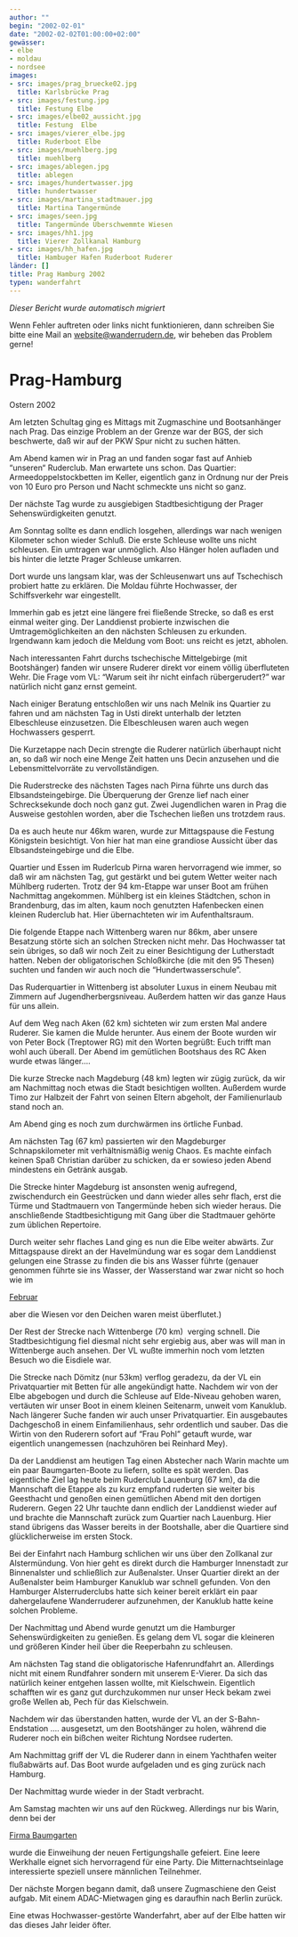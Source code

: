 ```yaml
---
author: ""
begin: "2002-02-01"
date: "2002-02-02T01:00:00+02:00"
gewässer:
- elbe
- moldau
- nordsee
images:
- src: images/prag_bruecke02.jpg
  title: Karlsbrücke Prag
- src: images/festung.jpg
  title: Festung Elbe
- src: images/elbe02_aussicht.jpg
  title: Festung  Elbe
- src: images/vierer_elbe.jpg
  title: Ruderboot Elbe
- src: images/muehlberg.jpg
  title: muehlberg
- src: images/ablegen.jpg
  title: ablegen
- src: images/hundertwasser.jpg
  title: hundertwasser
- src: images/martina_stadtmauer.jpg
  title: Martina Tangermünde
- src: images/seen.jpg
  title: Tangermünde Überschwemmte Wiesen
- src: images/hh1.jpg
  title: Vierer Zollkanal Hamburg
- src: images/hh_hafen.jpg
  title: Hambuger Hafen Ruderboot Ruderer
länder: []
title: Prag Hamburg 2002
typen: wanderfahrt
---
```



*Dieser Bericht wurde automatisch migriert*

Wenn Fehler auftreten oder links nicht funktionieren, dann schreiben Sie bitte eine Mail an website@wanderrudern.de, wir beheben das Problem gerne!



# Prag-Hamburg


Ostern 2002

Am letzten Schultag ging es Mittags mit Zugmaschine und Bootsanhänger nach Prag. Das einzige Problem an der Grenze war der BGS, der sich beschwerte, daß wir auf der PKW Spur nicht zu suchen hätten.

Am Abend kamen wir in Prag an und fanden sogar fast auf Anhieb “unseren“ Ruderclub. Man erwartete uns schon. Das Quartier: Armeedoppelstockbetten im Keller, eigentlich ganz in Ordnung nur der Preis von 10 Euro pro Person und Nacht schmeckte uns nicht so ganz.

Der nächste Tag wurde zu ausgiebigen Stadtbesichtigung der Prager Sehenswürdigkeiten genutzt.

Am Sonntag sollte es dann endlich losgehen, allerdings war nach wenigen Kilometer schon wieder Schluß. Die erste Schleuse wollte uns nicht schleusen. Ein umtragen war unmöglich. Also Hänger holen aufladen und bis hinter die letzte Prager Schleuse umkarren.

Dort wurde uns langsam klar, was der Schleusenwart uns auf Tschechisch probiert hatte zu erklären. Die Moldau führte Hochwasser, der Schiffsverkehr war eingestellt.

Immerhin gab es jetzt eine längere frei fließende Strecke, so daß es erst einmal weiter ging. Der Landdienst probierte inzwischen die Umtragemöglichkeiten an den nächsten Schleusen zu erkunden. Irgendwann kam jedoch die Meldung vom Boot: uns reicht es jetzt, abholen.

Nach interessanten Fahrt durchs tschechische Mittelgebirge (mit Bootshänger) fanden wir unsere Ruderer direkt vor einem völlig überfluteten Wehr. Die Frage vom VL: “Warum seit ihr nicht einfach rübergerudert?” war natürlich nicht ganz ernst gemeint.

Nach einiger Beratung entschloßen wir uns nach Melnik ins Quartier zu fahren und am nächsten Tag in Usti direkt unterhalb der letzten Elbeschleuse einzusetzen. Die Elbeschleusen waren auch wegen Hochwassers gesperrt.

Die Kurzetappe nach Decin strengte die Ruderer natürlich überhaupt nicht an, so daß wir noch eine Menge Zeit hatten uns Decin anzusehen und die Lebensmittelvorräte zu vervollständigen.

Die Ruderstrecke des nächsten Tages nach Pirna führte uns durch das Elbsandsteingebirge. Die Überquerung der Grenze lief nach einer Schrecksekunde doch noch ganz gut. Zwei Jugendlichen waren in Prag die Ausweise gestohlen worden, aber die Tschechen ließen uns trotzdem raus.

Da es auch heute nur 46km waren, wurde zur Mittagspause die Festung Königstein besichtigt. Von hier hat man eine grandiose Aussicht über das Elbsandsteingebirge und die Elbe.

Quartier und Essen im Ruderlcub Pirna waren hervorragend wie immer, so daß wir am nächsten Tag, gut gestärkt und bei gutem Wetter weiter nach Mühlberg ruderten. Trotz der 94 km-Etappe war unser Boot am frühen Nachmittag angekommen. Mühlberg ist ein kleines Städtchen, schon in Brandenburg, das im alten, kaum noch genutzten Hafenbecken einen kleinen Ruderclub hat. Hier übernachteten wir im Aufenthaltsraum.

Die folgende Etappe nach Wittenberg waren nur 86km, aber unsere Besatzung störte sich an solchen Strecken nicht mehr. Das Hochwasser tat sein übriges, so daß wir noch Zeit zu einer Besichtigung der Lutherstadt hatten. Neben der obligatorischen Schloßkirche (die mit den 95 Thesen) suchten und fanden wir auch noch die “Hundertwasserschule”.

Das Ruderquartier in Wittenberg ist absoluter Luxus in einem Neubau mit Zimmern auf Jugendherbergsniveau. Außerdem hatten wir das ganze Haus für uns allein.

Auf dem Weg nach Aken (62 km) sichteten wir zum ersten Mal andere Ruderer. Sie kamen die Mulde herunter. Aus einem der Boote wurden wir von Peter Bock (Treptower RG) mit den Worten begrüßt: Euch trifft man wohl auch überall. Der Abend im gemütlichen Bootshaus des RC Aken wurde etwas länger....

Die kurze Strecke nach Magdeburg (48 km) legten wir zügig zurück, da wir am Nachmittag noch etwas die Stadt besichtigen wollten. Außerdem wurde Timo zur Halbzeit der Fahrt von seinen Eltern abgeholt, der Familienurlaub stand noch an.

Am Abend ging es noch zum durchwärmen ins örtliche Funbad.

Am nächsten Tag (67 km) passierten wir den Magdeburger Schnapskilometer mit verhältnismäßig wenig Chaos. Es machte einfach keinen Spaß Christian darüber zu schicken, da er sowieso jeden Abend mindestens ein Getränk ausgab.

Die Strecke hinter Magdeburg ist ansonsten wenig aufregend, zwischendurch ein Geestrücken und dann wieder alles sehr flach, erst die Türme und Stadtmauern von Tangermünde heben sich wieder heraus. Die anschließende Stadtbesichtigung mit Gang über die Stadtmauer gehörte zum üblichen Repertoire.

Durch weiter sehr flaches Land ging es nun die Elbe weiter abwärts. Zur Mittagspause direkt an der Havelmündung war es sogar dem Landdienst gelungen eine Strasse zu finden die bis ans Wasser führte (genauer genommen führte sie ins Wasser, der Wasserstand war zwar nicht so hoch wie im

[Februar](/berichte/2002/elbe_feb02)

aber die Wiesen vor den Deichen waren meist überflutet.)

Der Rest der Strecke nach Wittenberge (70 km)  verging schnell. Die Stadtbesichtigung fiel diesmal nicht sehr ergiebig aus, aber was will man in Wittenberge auch ansehen. Der VL wußte immerhin noch vom letzten Besuch wo die Eisdiele war.

Die Strecke nach Dömitz (nur 53km) verflog geradezu, da der VL ein Privatquartier mit Betten für alle angekündigt hatte. Nachdem wir von der Elbe abgebogen und durch die Schleuse auf Elde-Niveau gehoben waren, vertäuten wir unser Boot in einem kleinen Seitenarm, unweit vom Kanuklub. Nach längerer Suche fanden wir auch unser Privatquartier. Ein ausgebautes Dachgeschoß in einem Einfamilienhaus, sehr ordentlich und sauber. Das die Wirtin von den Ruderern sofort auf “Frau Pohl” getauft wurde, war eigentlich unangemessen (nachzuhören bei Reinhard Mey).

Da der Landdienst am heutigen Tag einen Abstecher nach Warin machte um ein paar Baumgarten-Boote zu liefern, sollte es spät werden. Das eigentliche Ziel lag heute beim Ruderclub Lauenburg (67 km), da die Mannschaft die Etappe als zu kurz empfand ruderten sie weiter bis Geesthacht und genoßen einen gemütlichen Abend mit den dortigen Ruderern. Gegen 22 Uhr tauchte dann endlich der Landdienst wieder auf und brachte die Mannschaft zurück zum Quartier nach Lauenburg. Hier stand übrigens das Wasser bereits in der Bootshalle, aber die Quartiere sind glücklicherweise im ersten Stock.

Bei der Einfahrt nach Hamburg schlichen wir uns über den Zollkanal zur Alstermündung. Von hier geht es direkt durch die Hamburger Innenstadt zur Binnenalster und schließlich zur Außenalster. Unser Quartier direkt an der Außenalster beim Hamburger Kanuklub war schnell gefunden. Von den Hamburger Alsterruderclubs hatte sich keiner bereit erklärt ein paar dahergelaufene Wanderruderer aufzunehmen, der Kanuklub hatte keine solchen Probleme.

Der Nachmittag und Abend wurde genutzt um die Hamburger Sehenswürdigkeiten zu genießen. Es gelang dem VL sogar die kleineren und größeren Kinder heil über die Reeperbahn zu schleusen.

Am nächsten Tag stand die obligatorische Hafenrundfahrt an. Allerdings nicht mit einem Rundfahrer sondern mit unserem E-Vierer. Da sich das natürlich keiner entgehen lassen wollte, mit Kielschwein. Eigentlich schafften wir es ganz gut durchzukommen nur unser Heck bekam zwei große Wellen ab, Pech für das Kielschwein.

Nachdem wir das überstanden hatten, wurde der VL an der S-Bahn-Endstation .... ausgesetzt, um den Bootshänger zu holen, während die Ruderer noch ein bißchen weiter Richtung Nordsee ruderten.

Am Nachmittag griff der VL die Ruderer dann in einem Yachthafen weiter flußabwärts auf. Das Boot wurde aufgeladen und es ging zurück nach Hamburg.

Der Nachmittag wurde wieder in der Stadt verbracht.

Am Samstag machten wir uns auf den Rückweg. Allerdings nur bis Warin, denn bei der

[Firma Baumgarten](http:/www.baumgarten-bootsbau.de)

wurde die Einweihung der neuen Fertigungshalle gefeiert. Eine leere Werkhalle eignet sich hervorragend für eine Party. Die Mitternachtseinlage interessierte speziell unsere männlichen Teilnehmer.

Der nächste Morgen begann damit, daß unsere Zugmaschiene den Geist aufgab. Mit einem ADAC-Mietwagen ging es daraufhin nach Berlin zurück.

Eine etwas Hochwasser-gestörte Wanderfahrt, aber auf der Elbe hatten wir das dieses Jahr leider öfter.
